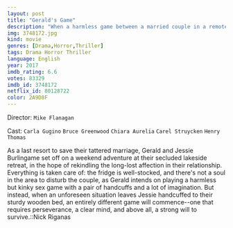 ```yaml
---
layout: post
title: "Gerald's Game"
description: "When a harmless game between a married couple in a remote retreat suddenly becomes a harrowing fight for survival, wife Jessie must confront long-buried demons within her own mind - and possibly lurking in the shadows of her seemingly empty house..."
img: 3748172.jpg
kind: movie
genres: [Drama,Horror,Thriller]
tags: Drama Horror Thriller 
language: English
year: 2017
imdb_rating: 6.6
votes: 83329
imdb_id: 3748172
netflix_id: 80128722
color: 2A9D8F
---
```

Director: `Mike Flanagan`  

Cast: `Carla Gugino` `Bruce Greenwood` `Chiara Aurelia` `Carel Struycken` `Henry Thomas` 

As a last resort to save their tattered marriage, Gerald and Jessie Burlingame set off on a weekend adventure at their secluded lakeside retreat, in the hope of rekindling the long-lost affection in their relationship. Everything is taken care of: the fridge is well-stocked, and there's not a soul in the area to disturb the couple, as Gerald intends on playing a harmless but kinky sex game with a pair of handcuffs and a lot of imagination. But instead, when an unforeseen situation leaves Jessie handcuffed to their sturdy wooden bed, an entirely different game will commence--one that requires perseverance, a clear mind, and above all, a strong will to survive.::Nick Riganas